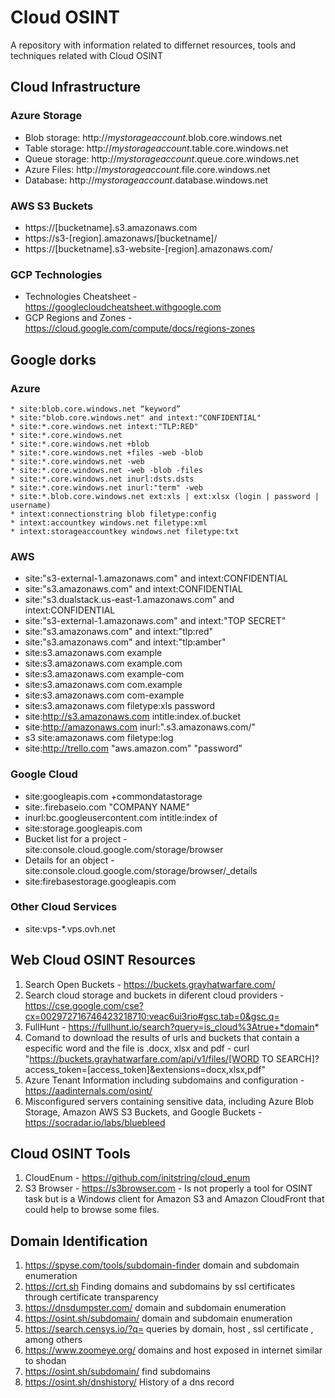 # **Cloud OSINT**

A repository with information related to differnet resources, tools and techniques related with Cloud OSINT

## **Cloud Infrastructure**

### **Azure Storage**

* Blob storage: http://*mystorageaccount*.blob.core.windows.net
* Table storage: http://*mystorageaccount*.table.core.windows.net
* Queue storage: http://*mystorageaccount*.queue.core.windows.net
* Azure Files: http://*mystorageaccount*.file.core.windows.net
* Database: http://*mystorageaccount*.database.windows.net

### **AWS S3 Buckets**

* https://[bucketname].s3.amazonaws.com
* https://s3-[region].amazonaws/[bucketname]/
* https://[bucketname].s3-website-[region].amazonaws.com/

### **GCP Technologies**
* Technologies Cheatsheet - https://googlecloudcheatsheet.withgoogle.com
* GCP Regions and Zones - https://cloud.google.com/compute/docs/regions-zones

## **Google dorks**

### **Azure**

```
* site:blob.core.windows.net “keyword” 
* site:"blob.core.windows.net" and intext:"CONFIDENTIAL"
* site:*.core.windows.net intext:"TLP:RED"
* site:*.core.windows.net
* site:*.core.windows.net +blob
* site:*.core.windows.net +files -web -blob
* site:*.core.windows.net -web
* site:*.core.windows.net -web -blob -files
* site:*.core.windows.net inurl:dsts.dsts
* site:*.core.windows.net inurl:"term" -web
* site:*.blob.core.windows.net ext:xls | ext:xlsx (login | password | username)
* intext:connectionstring blob filetype:config
* intext:accountkey windows.net filetype:xml
* intext:storageaccountkey windows.net filetype:txt
```
### **AWS**

* site:"s3-external-1.amazonaws.com" and intext:CONFIDENTIAL
* site:"s3.amazonaws.com" and intext:CONFIDENTIAL
* site:"s3.dualstack.us-east-1.amazonaws.com" and intext:CONFIDENTIAL
* site:"s3-external-1.amazonaws.com" and intext:"TOP SECRET"
* site:"s3.amazonaws.com" and intext:"tlp:red"
* site:"s3.amazonaws.com" and intext:"tlp:amber"
* site:s3.amazonaws.com example
* site:s3.amazonaws.com example.com
* site:s3.amazonaws.com example-com
* site:s3.amazonaws.com com.example
* site:s3.amazonaws.com com-example
* site:s3.amazonaws.com filetype:xls password
* site:http://s3.amazonaws.com intitle:index.of.bucket
* site:http://amazonaws.com inurl:".s3.amazonaws.com/"
* s3 site:amazonaws.com filetype:log
* site:http://trello.com "aws.amazon.com" "password"

### **Google Cloud**

* site:googleapis.com +commondatastorage
* site:.firebaseio.com "COMPANY NAME" 
* inurl:bc.googleusercontent.com intitle:index of  
* site:storage.googleapis.com
* Bucket list for a project - site:console.cloud.google.com/storage/browser
* Details for an object - site:console.cloud.google.com/storage/browser/_details
* site:firebasestorage.googleapis.com

### Other Cloud Services

* site:vps-*.vps.ovh.net

## **Web Cloud OSINT Resources**

1. Search Open Buckets - https://buckets.grayhatwarfare.com/ 
2. Search cloud storage and buckets in diferent cloud providers - https://cse.google.com/cse?cx=002972716746423218710:veac6ui3rio#gsc.tab=0&gsc.q=
3. FullHunt - https://fullhunt.io/search?query=is_cloud%3Atrue+*domain*
4. Comand to download the results of urls and buckets that contain a especific word and the file is .docx, xlsx and pdf - curl "https://buckets.grayhatwarfare.com/api/v1/files/[WORD TO SEARCH]?access_token=[access_token]&extensions=docx,xlsx,pdf"
5. Azure Tenant Information including subdomains and configuration - https://aadinternals.com/osint/
6. Misconfigured servers containing sensitive data, including Azure Blob Storage, Amazon AWS S3 Buckets, and Google Buckets - https://socradar.io/labs/bluebleed

## **Cloud OSINT Tools**

1. CloudEnum - https://github.com/initstring/cloud_enum
2. S3 Browser - https://s3browser.com - Is not properly a tool for OSINT task but is a Windows client for Amazon S3 and Amazon CloudFront that could help to browse some files.

## **Domain Identification**

1. https://spyse.com/tools/subdomain-finder domain and subdomain enumeration 
2. https://crt.sh Finding domains and subdomains by ssl certificates through certificate transparency
3. https://dnsdumpster.com/ domain and subdomain enumeration 
4. https://osint.sh/subdomain/ domain and subdomain enumeration 
5. https://search.censys.io/?q= queries by domain, host , ssl certificate , among others
6. https://www.zoomeye.org/ domains and host exposed in internet similar to shodan
7. https://osint.sh/subdomain/ find subdomains 
8. https://osint.sh/dnshistory/ History of a dns record
